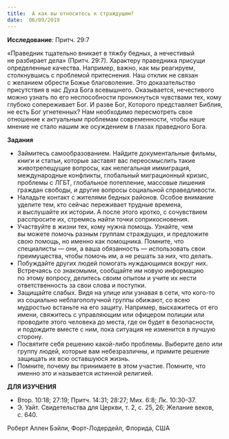```yaml
---
title:  А как вы относитесь к страждущим?
date:  06/09/2019
---
```


**Исследование**: Притч. 29:7

«Праведник тщательно вникает в тяжбу бедных, а нечестивый не разбирает дела» (Притч. 29:7). Характеру праведника присущи определенные качества. Например, важно, как мы реагируем, столкнувшись с проблемой притеснения. Наш отклик не связан с желанием обрести Божье благоволение. Это доказательство присутствия в нас Духа Бога всевышнего. Оказывается, нечестивого можно узнать по его неспособности проникнуться чувствами тех, кому глубоко сопереживает Бог. И разве Бог, Которого представляет Библия, не есть Бог угнетенных? Нам необходимо пересмотреть свое отношение к актуальным проблемам современности, чтобы наше мнение не стало нашим же осуждением в глазах праведного Бога.

**Задания**

- Займитесь самообразованием. Найдите документальные фильмы, книги и статьи, которые заставят вас переосмыслить такие животрепещущие вопросы, как нелегальная иммиграция, международные конфликты, глобальный миграционный кризис, проблемы с ЛГБТ, глобальное потепление, массовые лишения граждан свободы, и другие вопросы социальной справедливости.
- Наладьте контакт с жителями бедных районов. Особое внимание уделите тем, кто сейчас переживает трудные времена, и выслушайте их истории. А после этого кротко, с сочувствием расспросите их, стремясь найти точки соприкосновения.
- Участвуйте в жизни тех, кому нужна помощь. Узнайте, чем вы можете помочь разным группам страждущих, и предложите свою помощь, но именно как помощника. Помните, что специалисты — они, а ваша обязанность — использовать свои преимущества, чтобы помочь им, а не решать за них, что делать.
- Побуждайте других людей помогать нуждающимся вокруг них. Встречаясь со знакомыми, сообщайте им новую информацию по этому вопросу, делитесь своим опытом и учите их нести ответственность за свои слова и поступки.
- Защищайте слабых. Видя на улице или узнавая в сети, что кого-то из социально неблагополучной группы обижают, со всею мудростью встаньте на его защиту. Например, выскажитесь от его имени, свяжитесь с управляющим или офицером полиции или проводите этого человека до места, где он будет в безопасности, и подождите вместе с ним, пока ситуация не изменится в лучшую сторону.
- Посвятите себя решению какой-либо проблемы. Выберите дело или группу людей, которые вам небезразличны, и примите решение защищать их всю оставшуюся жизнь.
- Помните, почему вы принимаете в этом участие. Помните, что именно это и называется истинной религией.

**ДЛЯ ИЗУЧЕНИЯ**

- Втор. 10:18; 27:19; Притч. 14:31; 28:27; Мих. 6:8; Лк. 10:30–37.
- Э. Уайт. Свидетельства для Церкви, т. 2, с. 25, 26; Желание веков, с. 640.

Роберт Аллен Бэйли, Форт-Лодердейл, Флорида, США